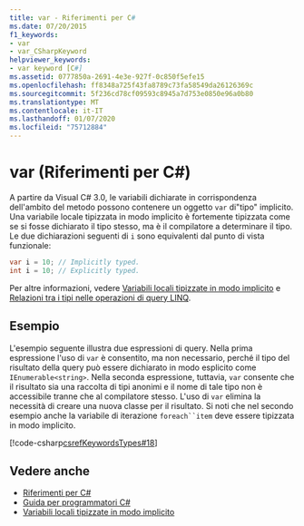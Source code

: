 ```yaml
---
title: var - Riferimenti per C#
ms.date: 07/20/2015
f1_keywords:
- var
- var_CSharpKeyword
helpviewer_keywords:
- var keyword [C#]
ms.assetid: 0777850a-2691-4e3e-927f-0c850f5efe15
ms.openlocfilehash: ff8348a725f43fa8789c73fa58549da26126369c
ms.sourcegitcommit: 5f236cd78cf09593c8945a7d753e0850e96a0b80
ms.translationtype: MT
ms.contentlocale: it-IT
ms.lasthandoff: 01/07/2020
ms.locfileid: "75712884"
---
```

# <a name="var-c-reference"></a>var (Riferimenti per C#)

A partire da Visual C# 3.0, le variabili dichiarate in corrispondenza dell'ambito del metodo possono contenere un oggetto `var` di"tipo" implicito. Una variabile locale tipizzata in modo implicito è fortemente tipizzata come se si fosse dichiarato il tipo stesso, ma è il compilatore a determinare il tipo. Le due dichiarazioni seguenti di `i` sono equivalenti dal punto di vista funzionale:

```csharp
var i = 10; // Implicitly typed.
int i = 10; // Explicitly typed.
```

Per altre informazioni, vedere [Variabili locali tipizzate in modo implicito](../../programming-guide/classes-and-structs/implicitly-typed-local-variables.md) e [Relazioni tra i tipi nelle operazioni di query LINQ](../../programming-guide/concepts/linq/type-relationships-in-linq-query-operations.md).

## <a name="example"></a>Esempio

L'esempio seguente illustra due espressioni di query. Nella prima espressione l'uso di `var` è consentito, ma non necessario, perché il tipo del risultato della query può essere dichiarato in modo esplicito come `IEnumerable<string>`. Nella seconda espressione, tuttavia, `var` consente che il risultato sia una raccolta di tipi anonimi e il nome di tale tipo non è accessibile tranne che al compilatore stesso. L'uso di `var` elimina la necessità di creare una nuova classe per il risultato. Si noti che nel secondo esempio anche la variabile di iterazione `foreach``item` deve essere tipizzata in modo implicito.

[!code-csharp[csrefKeywordsTypes#18](~/samples/snippets/csharp/VS_Snippets_VBCSharp/csrefKeywordsTypes/CS/keywordsTypes.cs#18)]

## <a name="see-also"></a>Vedere anche

- [Riferimenti per C#](../index.md)
- [Guida per programmatori C#](../../programming-guide/index.md)
- [Variabili locali tipizzate in modo implicito](../../programming-guide/classes-and-structs/implicitly-typed-local-variables.md)
